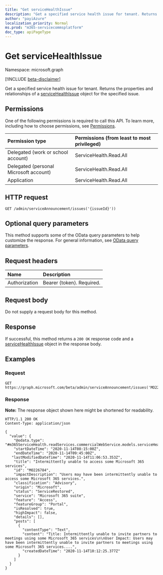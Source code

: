 ```yaml
---
title: "Get serviceHealthIssue"
description: "Get a specified service health issue for tenant. Returns the properties and relationships of a [serviceHealthIssue](../resources/servicehealthissue.md) object for the specified issue."
author: "payiAzure"
localization_priority: Normal
ms.prod: "m365-servicecommsplatform"
doc_type: apiPageType
---
```


# Get serviceHealthIssue
Namespace: microsoft.graph

[!INCLUDE [beta-disclaimer](../../includes/beta-disclaimer.md)]

Get a specified service health issue for tenant. Returns the properties and relationships of a [serviceHealthIssue](../resources/servicehealthissue.md) object for the specified issue.

## Permissions
One of the following permissions is required to call this API. To learn more, including how to choose permissions, see [Permissions](/graph/permissions-reference).

|Permission type|Permissions (from least to most privileged)|
|:---|:---|
|Delegated (work or school account)|ServiceHealth.Read.All|
|Delegated (personal Microsoft account)|ServiceHealth.Read.All|
|Application|ServiceHealth.Read.All|

## HTTP request

<!-- {
  "blockType": "ignored"
}
-->
``` http
GET /admin/serviceAnnouncement/issues('{issueId}'))
```

## Optional query parameters
This method supports some of the OData query parameters to help customize the response. For general information, see [OData query parameters](/graph/query-parameters).

## Request headers
|Name|Description|
|:---|:---|
|Authorization|Bearer {token}. Required.|

## Request body
Do not supply a request body for this method.

## Response

If successful, this method returns a `200 OK` response code and a [serviceHealthIssue](../resources/servicehealthissue.md) object in the response body.

## Examples

### Request
<!-- {
  "blockType": "request",
  "name": "get_servicehealthissue"
}
-->
``` http
GET https://graph.microsoft.com/beta/admin/serviceAnnouncement/issues('MO226784')
```


### Response
**Note:** The response object shown here might be shortened for readability.
<!-- {
  "blockType": "response",
  "truncated": true,
  "@odata.type": "m365ServiceHealth.readServices.commercialWebService.models.serviceHealthIssue"
}
-->
``` http
HTTP/1.1 200 OK
Content-Type: application/json

{
  "value": {
    "@odata.type": "#m365ServiceHealth.readServices.commercialWebService.models.serviceHealthIssue",
    "startDateTime": "2020-11-14T08:15:00Z",
    "endDateTime": "2020-11-14T09:45:00Z",
   "lastModifiedDateTime": "2020-11-14T11:06:53.353Z",
    "title": "Intermittently unable to access some Microsoft 365 services",
    "id": "MO226784",
    "impactDescription": "Users may have been intermittently unable to access some Microsoft 365 services.",
    "classification": "Advisory",
    "origin": "Microsoft",
    "status": "ServiceRestored",
    "service": "Microsoft 365 suite",
    "feature": "Access",
    "featureGroup": "Portal",
    "isResolved": true,
    "highImpact": false,
    "details": [],
    "posts": [
      {
        "contentType": "Text",
        "content": "Title: Intermittently unable to invite partners to meetings using some Microsoft 365 services\n\nUser Impact: Users may have been intermittently unable to invite partners to meetings using some Microsoft 365 services....",
        "createdDateTime": "2020-11-14T10:12:25.377Z"
      }
    ]
  }
}
```

